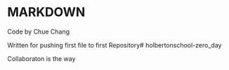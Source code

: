 # MARKDOWN

Code by Chue Chang

Written for pushing first file to first Repository# holbertonschool-zero_day

Collaboraton is the way
